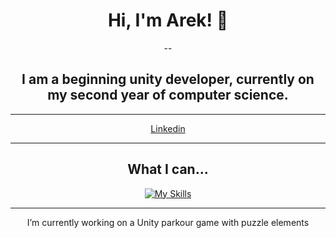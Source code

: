 <div style="text-align: center;">

# Hi, I'm Arek! 👋
--
## I am a beginning unity developer, currently on my second year of computer science.

---

[Linkedin](https://www.twojastrona.com)

---
## What I can...
[![My Skills](https://skillicons.dev/icons?i=cs,rider,unity,java,idea,blender,ps)](https://skillicons.dev)

---
I’m currently working on a Unity parkour game with puzzle elements
</div>
